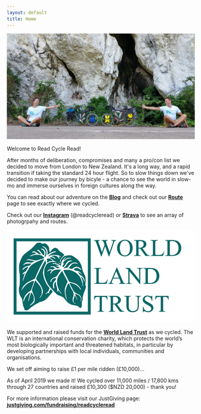 ```yaml
---
layout: default
title: Home
---
```


![WLTFrontPage](assets/img/WLTFrontPage.jpg)

Welcome to Read Cycle Read! 

After months of deliberation, compromises and many a pro/con list we decided to move from London to New Zealand. It's a long way, and a rapid transition if taking the standard 24 hour flight. So to slow things down we've decided to make our journey by bicyle - a chance to see the world in slow-mo and immerse ourselves in foreign cultures along the way.  

You can read about our adventure on the [**Blog**](http://readcycleread.bike/pages/blog/index.html) and check out our [**Route**](http://readcycleread.bike/pages/map.html) page to see exactly where we cycled.  

Check out our [**Instagram**](https://www.instagram.com/readcycleread/) (@readcycleread) or [**Strava**](https://www.strava.com/athletes/readcycleread) to see an array of photogrpahy and routes.


![WLT](assets/img/WLT.png)  

We supported and raised funds for the [**World Land Trust**](http://www.worldlandtrust.org/) as we cycled. The WLT is an international conservation charity, which protects the world’s most biologically important and threatened habitats, in particular by developing partnerships with local individuals, communities and organisations.

We set off aiming to raise £1 per mile ridden (£10,000)...  

As of April 2019 we made it! We cycled over 11,000 miles / 17,800 kms through 27 countries and raised £10,300 ($NZD 20,000) - thank you!  

For more information please visit our JustGiving page: 
[**justgiving.com/fundraising/readcycleread**](https://www.justgiving.com/fundraising/readcycleread)


